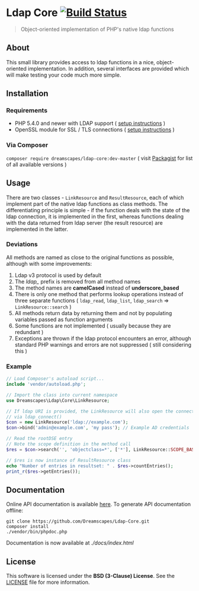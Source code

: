Ldap Core [![Build Status](https://travis-ci.org/Dreamscapes/Ldap-Core.svg)](https://travis-ci.org/Dreamscapes/Ldap-Core)
=========

> Object-oriented implementation of PHP's native ldap functions

## About

This small library provides access to ldap functions in a nice, object-oriented implementation. In addition, several interfaces are provided which will make testing your code much more simple.

## Installation

### Requirements

 - PHP 5.4.0 and newer with LDAP support ( [setup instructions](http://www.php.net/manual/en/ldap.installation.php) )
 - OpenSSL module for SSL / TLS connections ( [setup instructions](http://www.php.net/manual/en/openssl.installation.php) )

### Via Composer

 `composer require dreamscapes/ldap-core:dev-master` ( visit [Packagist](https://packagist.org/packages/Dreamscapes/ldap-core) for list of all available versions )

## Usage

There are two classes - `LinkResource` and `ResultResource`, each of which implement part of the native ldap functions as class methods. The differentiating principle is simple - if the function deals with the state of the ldap connection, it is implemented in the first, whereas functions dealing with the data returned from ldap server (the result resource) are implemented in the latter.

### Deviations

All methods are named as close to the original functions as possible, although with some improvements:

1. Ldap v3 protocol is used by default
1. The *ldap_* prefix is removed from all method names
1. The method names are **camelCased** instead of **underscore_based**
1. There is only one method that performs lookup operations instead of three separate functions ( `ldap_read`, `ldap_list`, `ldap_search` => `LinkResource::search` )
1. All methods return data by returning them and not by populating variables passed as function arguments
1. Some functions are not implemented ( usually because they are redundant )
1. Exceptions are thrown if the ldap protocol encounters an error, although standard PHP warnings and errors are not suppressed ( still considering this )

### Example
```php
// Load Composer's autoload script...
include 'vendor/autoload.php';

// Import the class into current namespace
use Dreamscapes\Ldap\Core\LinkResource;

// If ldap URI is provided, the LinkResource will also open the connection
// via ldap_connect()
$con = new LinkResource('ldap://example.com');
$con->bind('admin@example.com', 'my pass'); // Example AD credentials

// Read the rootDSE entry
// Note the scope definition in the method call
$res = $con->search('', 'objectclass=*', ['*'], LinkResource::SCOPE_BASE);

// $res is now instance of ResultResource class
echo "Number of entries in resultset: " . $res->countEntries();
print_r($res->getEntries());
```

## Documentation

Online API documentation is available [here](http://dreamscapes.github.io/Ldap-Core). To generate API documentation offline:
```
git clone https://github.com/Dreamscapes/Ldap-Core.git
composer install
./vendor/bin/phpdoc.php
```
Documentation is now available at *./docs/index.html*

## License

This software is licensed under the **BSD (3-Clause) License**.
See the [LICENSE](LICENSE) file for more information.
